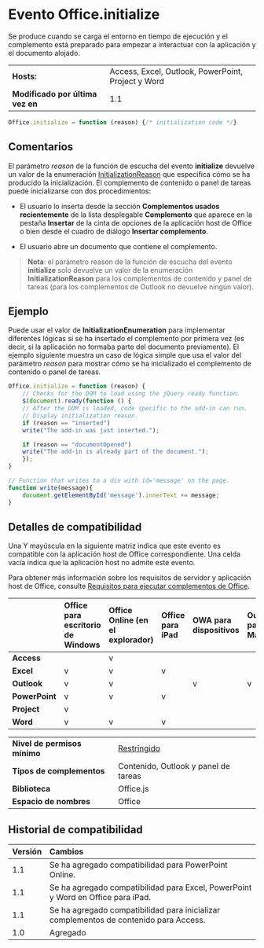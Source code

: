 
# <a name="office.initialize-event"></a>Evento Office.initialize
Se produce cuando se carga el entorno en tiempo de ejecución y el complemento está preparado para empezar a interactuar con la aplicación y el documento alojado. 

|||
|:-----|:-----|
|**Hosts:**|Access, Excel, Outlook, PowerPoint, Project y Word|
|**Modificado por última vez en**|1.1|

```js
Office.initialize = function (reason) {/* initialization code */}
```


## <a name="remarks"></a>Comentarios

El parámetro _reason_ de la función de escucha del evento **initialize** devuelve un valor de la enumeración [InitializationReason](../../reference/shared/initializationreason-enumeration.md) que especifica cómo se ha producido la inicialización. El complemento de contenido o panel de tareas puede inicializarse con dos procedimientos:


- El usuario lo inserta desde la sección **Complementos usados recientemente** de la lista desplegable **Complemento** que aparece en la pestaña **Insertar** de la cinta de opciones de la aplicación host de Office o bien desde el cuadro de diálogo **Insertar complemento**.
    
- El usuario abre un documento que contiene el complemento.
    

 >**Nota**: el parámetro reason de la función de escucha del evento **initialize** solo devuelve un valor de la enumeración **InitializationReason** para los complementos de contenido y panel de tareas (para los complementos de Outlook no devuelve ningún valor).


## <a name="example"></a>Ejemplo

Puede usar el valor de **InitializationEnumeration** para implementar diferentes lógicas si se ha insertado el complemento por primera vez (es decir, si la aplicación no formaba parte del documento previamente). El ejemplo siguiente muestra un caso de lógica simple que usa el valor del parámetro _reason_ para mostrar cómo se ha inicializado el complemento de contenido o panel de tareas.


```js
Office.initialize = function (reason) {
    // Checks for the DOM to load using the jQuery ready function.
    $(document).ready(function () {
    // After the DOM is loaded, code specific to the add-in can run.
    // Display initialization reason.
    if (reason == "inserted")
    write("The add-in was just inserted.");

    if (reason == "documentOpened")
    write("The add-in is already part of the document.");
    });
}

// Function that writes to a div with id='message' on the page.
function write(message){
    document.getElementById('message').innerText += message; 
}
```




## <a name="support-details"></a>Detalles de compatibilidad


Una Y mayúscula en la siguiente matriz indica que este evento es compatible con la aplicación host de Office correspondiente. Una celda vacía indica que la aplicación host no admite este evento.

Para obtener más información sobre los requisitos de servidor y aplicación host de Office, consulte [Requisitos para ejecutar complementos de Office](../../docs/overview/requirements-for-running-office-add-ins.md).


||**Office para escritorio de Windows**|**Office Online (en el explorador)**|**Office para iPad**|**OWA para dispositivos**|**Outlook para Mac**|
|:-----|:-----|:-----|:-----|:-----|:-----|
|**Access**||v||||
|**Excel**|v|v|v|||
|**Outlook**|v|v||v|v|
|**PowerPoint**|v|v|v|||
|**Project**|v|||||
|**Word**|v|v|v|||

|||
|:-----|:-----|
|**Nivel de permisos mínimo**|[Restringido](../../docs/develop/requesting-permissions-for-api-use-in-content-and-task-pane-add-ins.md)|
|**Tipos de complementos**|Contenido, Outlook y panel de tareas|
|**Biblioteca**|Office.js|
|**Espacio de nombres**|Office|

## <a name="support-history"></a>Historial de compatibilidad




|**Versión**|**Cambios**|
|:-----|:-----|
|1.1|Se ha agregado compatibilidad para PowerPoint Online.|
|1.1|Se ha agregado compatibilidad para Excel, PowerPoint y Word en Office para iPad.|
|1.1|Se ha agregado compatibilidad para inicializar complementos de contenido para Access.|
|1.0|Agregado|
